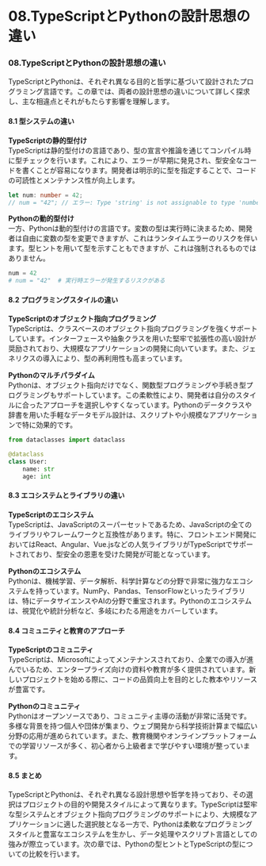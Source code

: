 # 08.TypeScriptとPythonの設計思想の違い

### 08.TypeScriptとPythonの設計思想の違い

TypeScriptとPythonは、それぞれ異なる目的と哲学に基づいて設計されたプログラミング言語です。この章では、両者の設計思想の違いについて詳しく探求し、主な相違点とそれがもたらす影響を理解します。

#### 8.1 型システムの違い

**TypeScriptの静的型付け**  
TypeScriptは静的型付けの言語であり、型の宣言や推論を通じてコンパイル時に型チェックを行います。これにより、エラーが早期に発見され、型安全なコードを書くことが容易になります。開発者は明示的に型を指定することで、コードの可読性とメンテナンス性が向上します。

```typescript
let num: number = 42;
// num = "42"; // エラー: Type 'string' is not assignable to type 'number'.
```

**Pythonの動的型付け**  
一方、Pythonは動的型付けの言語です。変数の型は実行時に決まるため、開発者は自由に変数の型を変更できますが、これはランタイムエラーのリスクを伴います。型ヒントを用いて型を示すこともできますが、これは強制されるものではありません。

```python
num = 42
# num = "42"  # 実行時エラーが発生するリスクがある
```

#### 8.2 プログラミングスタイルの違い

**TypeScriptのオブジェクト指向プログラミング**  
TypeScriptは、クラスベースのオブジェクト指向プログラミングを強くサポートしています。インターフェースや抽象クラスを用いた堅牢で拡張性の高い設計が奨励されており、大規模なアプリケーションの開発に向いています。また、ジェネリクスの導入により、型の再利用性も高まっています。

**Pythonのマルチパラダイム**  
Pythonは、オブジェクト指向だけでなく、関数型プログラミングや手続き型プログラミングもサポートしています。この柔軟性により、開発者は自分のスタイルに合ったアプローチを選択しやすくなっています。Pythonのデータクラスや辞書を用いた手軽なデータモデル設計は、スクリプトや小規模なアプリケーションで特に効果的です。

```python
from dataclasses import dataclass

@dataclass
class User:
    name: str
    age: int
```

#### 8.3 エコシステムとライブラリの違い

**TypeScriptのエコシステム**  
TypeScriptは、JavaScriptのスーパーセットであるため、JavaScriptの全てのライブラリやフレームワークと互換性があります。特に、フロントエンド開発においてはReact、Angular、Vue.jsなどの人気ライブラリがTypeScriptでサポートされており、型安全の恩恵を受けた開発が可能となっています。

**Pythonのエコシステム**  
Pythonは、機械学習、データ解析、科学計算などの分野で非常に強力なエコシステムを持っています。NumPy、Pandas、TensorFlowといったライブラリは、特にデータサイエンスやAIの分野で重宝されます。Pythonのエコシステムは、視覚化や統計分析など、多岐にわたる用途をカバーしています。

#### 8.4 コミュニティと教育のアプローチ

**TypeScriptのコミュニティ**  
TypeScriptは、Microsoftによってメンテナンスされており、企業での導入が進んでいるため、エンタープライズ向けの資料や教育が多く提供されています。新しいプロジェクトを始める際に、コードの品質向上を目的とした教本やリソースが豊富です。

**Pythonのコミュニティ**  
Pythonはオープンソースであり、コミュニティ主導の活動が非常に活発です。多様な背景を持つ個人や団体が集まり、ウェブ開発から科学技術計算まで幅広い分野の応用が進められています。また、教育機関やオンラインプラットフォームでの学習リソースが多く、初心者から上級者まで学びやすい環境が整っています。

#### 8.5 まとめ

TypeScriptとPythonは、それぞれ異なる設計思想や哲学を持っており、その選択はプロジェクトの目的や開発スタイルによって異なります。TypeScriptは堅牢な型システムとオブジェクト指向プログラミングのサポートにより、大規模なアプリケーションに適した選択肢となる一方で、Pythonは柔軟なプログラミングスタイルと豊富なエコシステムを生かし、データ処理やスクリプト言語としての強みが際立っています。次の章では、Pythonの型ヒントとTypeScriptの型についての比較を行います。

